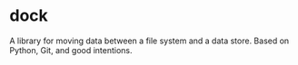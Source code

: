 dock
====

A library for moving data between a file system and a data store. Based on Python, Git, and good intentions.
